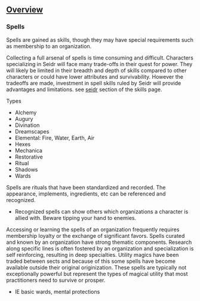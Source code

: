 ## [Overview](https://github.com/Kibrael/RPG/blob/master/python/overview.md)
### Spells
Spells are gained as skills, though they may have special requirements such as membership to an organization.

Collecting a full arsenal of spells is time consuming and difficult. Characters specializing in Seidr will face many trade-offs in their quest for power.
They will likely be limited in their breadth and depth of skills compared to other characters or could have lower attributes and survivability.
However the tradeoffs are made, investment in spell skills ruled by Seidr will provide advantages and limitations.
see [seidr]() section of the skills page.

Types
- Alchemy
- Augury
- Divination
- Dreamscapes
- Elemental: Fire, Water, Earth, Air 
- Hexes
- Mechanica
- Restorative
- Ritual
- Shadows
- Wards

Spells are rituals that have been standardized and recorded. The appearance, implements, ingredients, etc can be referenced and recognized.
- Recognized spells can show others which organizations a character is allied with. Beware tipping your hand to enemies.

Accessing or learning the spells of an organization frequently requires membership loyalty or the exchange of significant favors.
Spells curated and known by an organization have strong thematic components. 
Research along specific lines is often fostered by an organization and specialization is self reinforcing, resulting in deep specialties.
Utility magics have been traded between sects and because of this some spells have become available outside their original originization. 
These spells are typically not exceptionally powerful but represent the types of magical utility that most practitioners need to survive or prosper.
- IE basic wards, mental protections
